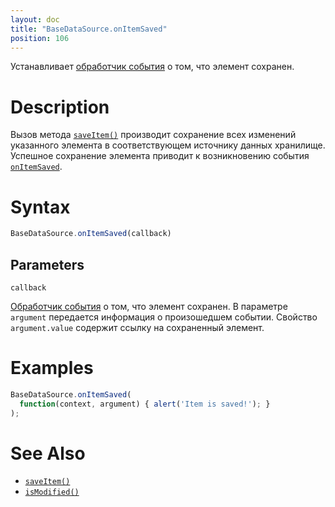 ```yaml
---
layout: doc
title: "BaseDataSource.onItemSaved"
position: 106
---
```


Устанавливает [обработчик события](../../../KeyConcepts/Script/) о том, что элемент сохранен.

# Description

Вызов метода [`saveItem()`](../BaseDataSource.saveItem/) производит сохранение всех изменений
указанного элемента в соответствующем источнику данных хранилище. Успешное сохранение элемента
приводит к возникновению события [`onItemSaved`](../BaseDataSource.onItemSaved/).

# Syntax

```js
BaseDataSource.onItemSaved(callback)
```

## Parameters

`callback`

[Обработчик события](../../../KeyConcepts/Script/) о том, что элемент сохранен. В параметре `argument`
передается информация о произошедшем событии. Свойство `argument.value` содержит ссылку на сохраненный
элемент.

# Examples

```js
BaseDataSource.onItemSaved(
  function(context, argument) { alert('Item is saved!'); }
);
```

# See Also

* [`saveItem()`](../BaseDataSource.saveItem/)
* [`isModified()`](../BaseDataSource.isModified/)
